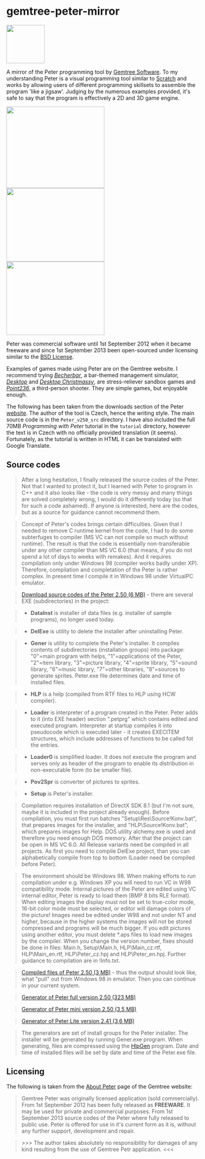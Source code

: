 # gemtree-peter-mirror
<img src="https://github.com/inferno986return/gemtree-peter-mirror/blob/master/tutorial/petr.gif" width="100" height="100" alt=""/>

A mirror of the Peter programming tool by [Gemtree Software](http://www.breatharian.eu/Petr/en/). To my understanding Peter is a visual programming tool similar to [Scratch](https://scratch.mit.edu/) and works by allowing users of different programming skillsets to assemble the program 'like a jigsaw'. Judging by the numerous examples provided, it's safe to say that the program is effectively a 2D and 3D game engine.

<img src="https://github.com/inferno986return/gemtree-peter-mirror/blob/master/tutorial/preview1.gif" width="256" height="213" alt=""/>
<img src="https://github.com/inferno986return/gemtree-peter-mirror/blob/master/tutorial/preview4.jpg" width="256" height="192" alt=""/>
<img src="https://github.com/inferno986return/gemtree-peter-mirror/blob/master/tutorial/preview5.jpg" width="256" height="192" alt=""/>

Peter was commercial software until 1st September 2012 when it became freeware and since 1st September 2013 been open-sourced under licensing similar to the [BSD License](https://en.wikipedia.org/wiki/BSD_licenses).

Examples of games made using Peter are on the Gemtree website. I recommend trying [*Becherbar*](https://www.old-games.com/download/4178/becher-bar), a bar-themed management simulator, [*Desktop*](http://www.breatharian.eu/Petr/program/download/DESKTOP.zip) and [*Desktop Christmassy*](http://www.breatharian.eu/Petr/program/download/DESKTOPX.zip), are stress-reliever sandbox games and [*Point236*](http://www.breatharian.eu/Petr/program/download/POINT236.zip), a third-person shooter. They are simple games, but enjoyable enough.

The following has been taken from the downloads section of the Peter [website](http://www.breatharian.eu/Petr/en/download.htm#source). The author of the tool is Czech, hence the writing style. The main source code is in the `Peter_v250_src` directory. I have also included the full 70MB *Programming with Peter* tutorial in the `tutorial` directory, however the text is in Czech with no officially provided translation (it seems). Fortunately, as the tutorial is written in HTML it can be translated with Google Translate.

## Source codes

>After a long hesitation, I finally released the source codes of the Peter. Not that I wanted to protect it, but I learned with Peter to program in C++ and it also looks like - the code is very messy and many things are solved completely wrong, I would do it differently today (so that for such a code ashamed). If anyone is interested, here are the codes, but as a source for guidance cannot recommend them.

>Concept of Peter's codes brings certain difficulties. Given that I needed to remove C runtime kernel from the code, I had to do some subterfuges to compiler (MS VC can not compile so much without runtime). The result is that the code is essentially non-transferable under any other compiler than MS VC 6.0 (that means, if you do not spend a lot of days to weeks with remakes). And it requires compilation only under Windows 98 (compiler works badly under XP). Therefore, compilation and completation of the Peter is rather complex. In present time I compile it in Windows 98 under VirtualPC emulator.

>[Download source codes of the Peter 2.50 (6 MB)](http://www.breatharian.eu/Petr/download/Peter_v250_src.rar) - there are several EXE (subdirectories) in the project:

>* **DataInst** is installer of data files (e.g. installer of sample programs), no longer used today.

>* **DelExe** is utility to delete the installer after uninstalling Peter.

>* **Gener** is utility to complete the Peter's installer. It compiles contents of subdirectories (installation groups) into package: "0"=main program with helps, "1"=applications of the Peter, "2"=item library, "3"=picture library, "4"=sprite library, "5"=sound library, "6"=music library, "7"=other libraries, "8"=sources to generate sprites. Peter.exe file determines date and time of installed files.

>* **HLP** is a help (compiled from RTF files to HLP using HCW compiler).

>* **Loader** is interpreter of a program created in the Peter. Peter adds to it (into EXE header) section ".petprg" which contains edited and executed program. Interpreter at startup compiles it into pseudocode which is executed later - it creates EXECITEM structures, which include addresses of functions to be called fot the entries.

>* **Loader0** is simplified loader. It does not execute the program and serves only as header of the program to enable its distribution in non-executable form (to be smaller file).

>* **Pov2Spr** is converter of pictures to sprites.

>* **Setup** is Peter's installer.

>Compilation requires installation of DirectX SDK 8.1 (but I'm not sure, maybe it is included in the project already enough). Before compilation, you must first run batches "Setup\Res\Source\!Konv.bat", that prepares images for the installer, and "HLP\Source\!Konv.bat", which prepares images for Help. DOS utility alchemy.exe is used and therefore you need enough DOS memory. After that the project can be open in MS VC 6.0. All Release variants need be compiled in all projects. As first you need to compile DelExe project, than you can alphabetically compile from top to bottom (Loader need be compiled before Peter).

>The environment should be Windows 98. When making efforts to run compilation under e.g. Windows XP you will need to run VC in W98 compatibility mode. Internal pictures of the Peter are edited using VC internal editor, Peter is ready to load them (BMP 8 bits RLE format). When editing images the display must not be set to true-color mode, 16-bit color mode must be selected, or editor will damage colors of the picture! Images need be edited under W98 and not under NT and higher, because in the higher systems the images will not be stored compressed and programs will be much bigger. If you edit pictures using another editor, you must delete *.aps files to load new images by the compiler. When you change the version number, fixes should be done in files: Main.h, Setup\Main.h, HLP\Main_cz.rtf, HLP\Main_en.rtf, HLP\Peter_cz.hpj and HLP\Peter_en.hpj. Further guidance to compilation are in !Info.txt.

>[Compiled files of Peter 2.50 (3 MB)](http://www.breatharian.eu/Petr/download/Peter_v250_ok.rar) - thus the output should look like, what "pull" out from Windows 98 in emulator. Then you can continue in your current system.

>[Generator of Peter full version 2.50 (323 MB)](http://www.breatharian.eu/Petr/download/Peter_v250_gen.rar)

>[Generator of Peter mini version 2.50 (3,5 MB)](http://www.breatharian.eu/Petr/download/Peter_v250_gen_min.rar)

>[Generator of Peter Lite version 2.41 (3,6 MB)](http://www.breatharian.eu/Petr/download/Peter_v241_gen_lite.rar)

>The generators are set of install groups for the Peter installer. The installer will be generated by running Gener.exe program. When generating, files are compressed using the [HlpGen](http://www.breatharian.eu/Petr/download/hlpgen.rar) program. Date and time of installed files will be set by date and time of the Peter.exe file.

## Licensing
The following is taken from the [About Peter](http://www.breatharian.eu/Petr/en/about.htm) page of the Gemtree website:

> Gemtree Peter was originally licensed application (sold commercially). From 1st September 2012 has been fully released as **FREEWARE**. It may be used for private and commercial purposes. From 1st September 2013 source codes of the Peter where fully released to public use. Peter is offered for use in it's current form as it is, without any further support, development and repair.

> &gt;&gt;&gt; The author takes absolutely no responsibility for damages of any kind resulting from the use of Gemtree Petr application. <<<